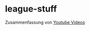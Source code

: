 # league-stuff
Zusammenfassung von [Youtube Videos](https://youtube.com/playlist?list=PL_S6GTml7fqRn0bQWHoQuILGr21ZK1n8P)